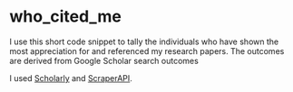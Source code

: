 # who_cited_me

I use this short code snippet to tally the individuals who have shown the most appreciation for and referenced my research papers. The outcomes are derived from Google Scholar search outcomes

I used [Scholarly](https://pypi.org/project/scholarly/) and [ScraperAPI](https://www.scraperapi.com/).
